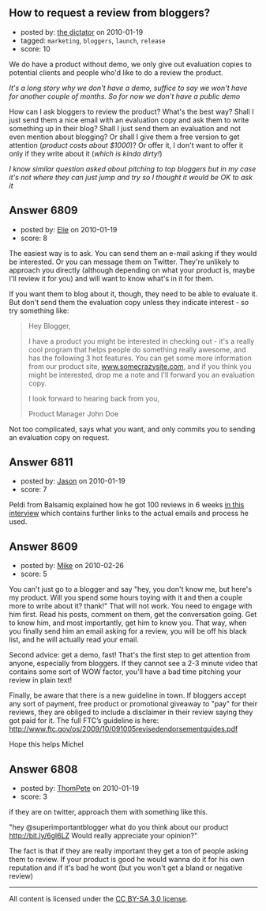 ## How to request a review from bloggers?

- posted by: [the dictator](https://stackexchange.com/users/-1/473-the-dictator) on 2010-01-19
- tagged: `marketing`, `bloggers`, `launch`, `release`
- score: 10

We do have a product without demo, we only give out evaluation copies to potential clients and people who'd like to do a review the product.

*It's a long story why we don't have a demo, suffice to say we won't have for another couple of months. So for now we don't have a public demo*

How can I ask bloggers to review the product? What's the best way? Shall I just send them a nice email with an evaluation copy and ask them to write something up in their blog? Shall I just send them an evaluation and not even mention about blogging? Or shall I give them a free version to get attention (*product costs about $1000*)? Or offer it, I don't want to offer it only if they write about it (*which is kinda dirty!*)

*I know similar question asked about pitching to top bloggers but in my case it's not where they can just jump and try so I thought it would be OK to ask it* 




## Answer 6809

- posted by: [Elie](https://stackexchange.com/users/-1/1752-elie) on 2010-01-19
- score: 8

The easiest way is to ask. You can send them an e-mail asking if they would be interested. Or you can message them on Twitter. They're unlikely to approach you directly (although depending on what your product is, maybe I'll review it for you) and will want to know what's in it for them.

If you want them to blog about it, though, they need to be able to evaluate it. But don't send them the evaluation copy unless they indicate interest - so try something like:

> Hey Blogger,
> 
> I have a product you might be interested in checking out - it's a really cool program that helps people do something really awesome, and has the following 3 hot features. You can get some more information from our product site, www.somecrazysite.com, and if you think you might be interested, drop me a note and I'll forward you an evaluation copy.
>
>I look forward to hearing back from you,
>
>Product Manager John Doe

Not too complicated, says what you want, and only commits you to sending an evaluation copy on request.


## Answer 6811

- posted by: [Jason](https://stackexchange.com/users/-1/2-jason) on 2010-01-19
- score: 7

<p>Peldi from Balsamiq explained how he got 100 reviews in 6 weeks <a href="http://blog.asmartbear.com/balsamiq-studios-uncommon-interview.html">in this interview</a> which contains further links to the actual emails and process he used.</p>



## Answer 8609

- posted by: [Mike](https://stackexchange.com/users/-1/2696-mike) on 2010-02-26
- score: 5

You can't just go to a blogger and say "hey, you don't know me, but here's my product. Will you spend some hours toying with it and then a couple more to write about it? thank!"
That will not work.
You need to engage with him first. Read his posts, comment on them, get the conversation going. Get to know him, and most importantly, get him to know you.
That way, when you finally send him an email asking for a review, you will be off his black list, and he will actually read your email.

Second advice: get a demo, fast!
That's the first step to get attention from anyone, especially from bloggers.
If they cannot see a 2-3 minute video that contains some sort of WOW factor, you'll have a bad time pitching your review in plain text!

Finally, be aware that there is a new guideline in town.
If bloggers accept any sort of payment, free product or promotional giveaway to "pay" for their reviews, they are obliged to include a disclaimer in their review saying they got paid for it. The full FTC’s guideline is here: http://www.ftc.gov/os/2009/10/091005revisedendorsementguides.pdf 


Hope this helps
Michel



## Answer 6808

- posted by: [ThomPete](https://stackexchange.com/users/-1/1186-thompete) on 2010-01-19
- score: 3

if they are on twitter, approach them with something like this.

"hey @superimportantblogger what do you think about our product http://bit.ly/6gl6LZ Would really appreciate your opinion?"

The fact is that if they are really important they get a ton of people asking them to review. If your product is good he would wanna do it for his own reputation and if it's bad he wont (but you won't get a bland or negative review)





---

All content is licensed under the [CC BY-SA 3.0 license](https://creativecommons.org/licenses/by-sa/3.0/).
